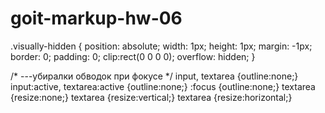 # goit-markup-hw-06
.visually-hidden {
     position: absolute;
    width: 1px;
    height: 1px;
    margin: -1px;
    border: 0;
    padding: 0;
    clip:rect(0 0 0 0);
    overflow: hidden;
}

/* ---убиралки обводок при фокусе */
input, textarea {outline:none;}
input:active, textarea:active {outline:none;}
:focus {outline:none;}
textarea {resize:none;}
textarea {resize:vertical;}
textarea {resize:horizontal;}